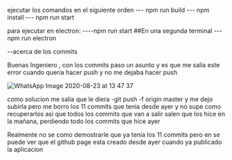 ejecutar los comandos en el siguiente orden
--- npm run build
--- npm install
--- npm run start


para ejecutar en electron:
----npm run start 
##En una segunda terminal
--- npm run electron

--acerca de los commits

Buenas Ingeniero , con los commits paso un asunto y es que me salia este error cuando queria hacer push y no me dejaba hacer push

![WhatsApp Image 2020-08-23 at 13 47 37](https://user-images.githubusercontent.com/46858678/90987360-ab717680-e547-11ea-9335-346ca5225397.jpeg)

como solucion me salia que le diera -git push -f origin master y me dejo subirla pero me borro los 11 commits que tenia desde ayer y no supe como recuperarlos
asi que todos los commits que van a salir salen que los hice en la mañana, perdiendo todo los commits que hice ayer

Realmente no se como demostrarle que ya tenia los 11 commits pero en se puede ver que el github page esta creado desde ayer cuando ya publicado la aplicacion

